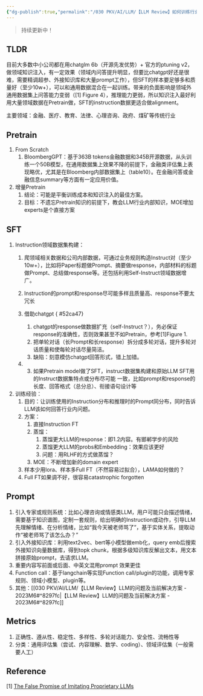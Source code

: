 ```yaml
---
{"dg-publish":true,"permalink":"/030 PKV/AI/LLM/【LLM Review】如何训练行业大模型 - 2023M8/"}
---
```


> 持续更新中！

## TLDR

目前大多数中小公司都在用chatglm 6b（开源先发优势）+ 官方的ptuning v2，做领域知识注入，有一定效果（领域内问答提升明显，但要比chatgpt好还是很难，需要精调超参、外接知识库和大量prompt工作），但SFT的样本要足够多和质量好（至少10w+），可以和通用数据混合在一起训练。带来的负面影响是领域外通用数据集上问答能力变弱（[1] Figure 4），推理能力更弱，所以知识注入最好利用大量领域数据在Pretrain做，SFT的instruction数据更适合做alignment。

主要领域：金融、医疗、教育、法律、心理咨询、政府、煤矿等传统行业

## Pretrain
1. From Scratch
	1. BloombergGPT：基于363B tokens金融数据和345B开源数据，从头训练一个50B模型，在通用数据集上效果不降的前提下，金融类评估集上表现略优，尤其是在Bloomberg内部数据集上（table10）。在金融问答或金融信息summary等方面有一定应用价值。
2. 增量Pretrain
	1. 结论：可能是平衡训练成本和知识注入的最佳方案。
	2. 目标：不遗忘Pretrain知识的前提下，教会LLM行业内部知识，MOE增加experts是个直接方案

## SFT
1. Instruction领域数据集构建：
	1. 爬领域相关数据和公司内部数据，可通过业务规则构造Instruct对（至少10w+），比如将Paper标题做Prompt、摘要做response，内部材料的标题做Prompt、总结做response等。还包括利用Self-Instruct领域数据增广。
	2. Instruction的prompt和response尽可能多样且质量高、response不要太冗长
	3. 借助chatgpt
{ #52ca47}

		1. chatgpt的response做数据扩充（self-Instruct？），务必保证response的准确性，否则效果甚至不如Pretrain，参考[1]Figure 1.
		2. 把单轮对话（长Prompt和长response）拆分成多轮对话，提升多轮对话质量和使每轮对话尽量简洁。
		3. 缺陷：刻意模仿chatgpt回答形式，错上加错。
	4. 3. 如果Pretrain model做了SFT，instruct数据集构建和原始LLM SFT用的Instruct数据集特点或分布尽可能 一致，比如prompt和response的长度、回答格式（总分总）、衔接语句设计等
2. 训练经验：
	1. 目的：让训练使用的Instruction分布和推理时的Prompt同分布，同时告诉LLM该如何回答行业内问题。
	2. 方案：
		1. 直接Instruction FT
		2. 蒸馏：
			1. 蒸馏更大LLM的response：即1.2内容。有邯郸学步的风险
			2. 蒸馏更大LLM的probs和Embedding：效果应该更好
			3. 问题：用RLHF的方式做蒸馏？
		3. MOE：不断增加新的domain expert
	3. 样本少用lora、样本多Full FT（不然容易过拟合），LAMA如何做的？
	4. Full FT如果调不好，很容易catastrophic forgotten

## Prompt
1. 引入专家或规则系统：比如心理咨询或情感类LLM，用户可能只会描述情绪，需要基于知识谱图，定制一套规则，给出明确的Instruction或动作，引导LLM先理解情绪、在分析情绪，比如“我今天被老师骂了”，基于实体关系，提取动作“被老师骂了该怎么办？”
2. 引入外接知识库：利用text2vec、bert等小模型做emb化，query emb后搜索外接知识向量数据库，得到topk chunk，根据多级知识库反解出文本，用文本拼接原始prompt，去请求LLM。
3. 重要内容写前面或后面、中英文混用prompt 效果更佳
4. Function call：基于langchain等实现Function call/plugin的功能，调用专家规则、领域小模型、plugin等。
5. 其他：[[030 PKV/AI/LLM/【LLM Review】LLM的问题及当前解决方案 - 2023M6#^8297fc\|【LLM Review】LLM的问题及当前解决方案 - 2023M6#^8297fc]]


## Metrics
1. 正确性、遵从性、稳定性、多样性、多轮对话能力、安全性、流畅性等
2. 分类：通用评估集（尝试、内容理解、数学、coding）、领域评估集（一般需要人工）



## Reference

[1] [The False Promise of Imitating Proprietary LLMs](https://arxiv.org/pdf/2305.15717.pdf)
